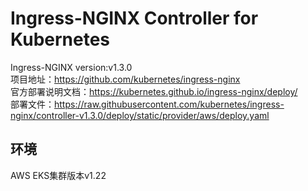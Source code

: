 # Ingress-NGINX Controller for Kubernetes
Ingress-NGINX version:v1.3.0<br>
项目地址：https://github.com/kubernetes/ingress-nginx<br>
官方部署说明文档：https://kubernetes.github.io/ingress-nginx/deploy/<br>
部署文件：https://raw.githubusercontent.com/kubernetes/ingress-nginx/controller-v1.3.0/deploy/static/provider/aws/deploy.yaml<br>

## 环境
AWS EKS集群版本v1.22<br>